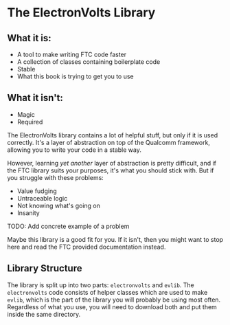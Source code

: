 # The ElectronVolts Library

## What it is:

- A tool to make writing FTC code faster
- A collection of classes containing boilerplate code
- Stable
- What this book is trying to get you to use

## What it isn't:

- Magic
- Required

The ElectronVolts library contains a lot of helpful stuff, but only if it is used correctly. It's a layer of abstraction on top of the Qualcomm framework, allowing you to write your code in a stable way.

However, learning *yet another* layer of abstraction is pretty difficult, and if the FTC library suits your purposes, it's what you should stick with. But if you struggle with these problems:

- Value fudging
- Untraceable logic
- Not knowing what's going on
- Insanity

TODO: Add concrete example of a problem

Maybe this library is a good fit for you. If it isn't, then you might want to stop here and read the FTC provided documentation instead.

## Library Structure

The library is split up into two parts: `electronvolts` and `evlib`. The `electronvolts` code consists of helper classes which are used to make `evlib`, which is the part of the library you will probably be using most often. Regardless of what you use, you will need to download both and put them inside the same directory.
